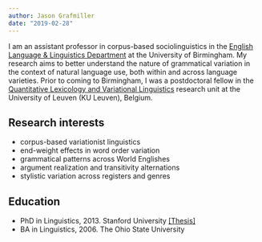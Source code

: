 ```yaml
---
author: Jason Grafmiller
date: "2019-02-28"
---
```


I am an assistant professor in corpus-based sociolinguistics in the [English Language & Linguistics Department](https://www.birmingham.ac.uk/schools/edacs/departments/englishlanguage/index.aspx) at the University of Birmingham. My research aims to better understand the nature of grammatical variation in the context of natural language use, both within and across language varieties. Prior to coming to Birmingham, I was a postdoctoral fellow in the [Quantitative Lexicology and Variational Linguistics](http://wwwling.arts.kuleuven.be/qlvl/) research unit at the University of Leuven (KU Leuven), Belgium. 

## Research interests

- corpus-based variationist linguistics
- end-weight effects in word order variation
- grammatical patterns across World Englishes
- argument realization and transitivity alternations
- stylistic variation across registers and genres

## Education

- PhD in Linguistics, 2013. Stanford University [[Thesis]](/pdfs/Grafmiller_thesis.pdf)
- BA in Linguistics, 2006. The Ohio State University

<!--
This file is left intentionally empty by default to be backwards compatible with the initial theme setup.

Although the theme has advanced a little bit and it now allows to specify the content on the main page (even if the list of posts/articles is not intended).
This can be:
- with the list of posts/articles (default: `mainSections = ["post"]) or
- without the list of posts/articles (by setting `mainSections = [""]`)

Markdown supported, ie:

```
# Welcome

- Hugo :rocket:
- Hugo theme :rocket:

Don't forget to check the README.md file!
```

Remember that you can also specify a section header for the posts below by configuring the `mainSectionsTitle` parameter in the front matter of this file.
-->

